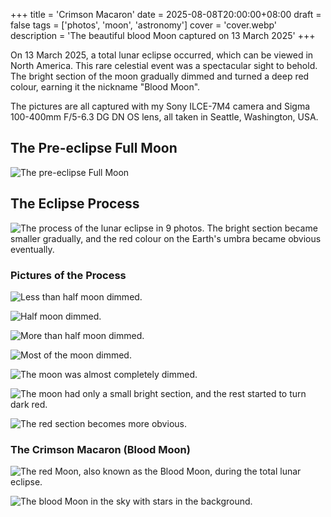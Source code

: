 +++
title = 'Crimson Macaron'
date = 2025-08-08T20:00:00+08:00
draft = false
tags = ['photos', 'moon', 'astronomy']
cover = 'cover.webp'
description = 'The beautiful blood Moon captured on 13 March 2025'
+++

On 13 March 2025, a total lunar eclipse occurred, which can be viewed in
North America. This rare celestial event was a spectacular sight to behold.
The bright section of the moon gradually dimmed and turned a deep red colour,
earning it the nickname "Blood Moon".

<!-- more -->

The pictures are all captured with my Sony ILCE-7M4 camera and Sigma 100-400mm
F/5-6.3 DG DN OS lens, all taken in Seattle, Washington, USA.

## The Pre-eclipse Full Moon

![The pre-eclipse Full Moon](ordinary-moon.webp "Full bright Moon (shot at 7:38 PM)")

## The Eclipse Process

![The process of the lunar eclipse in 9 photos. The bright section became smaller gradually, and the red colour on the Earth's umbra became obvious eventually.](full-process.webp "The process of the lunar eclipse in 9 photos")

### Pictures of the Process

![Less than half moon dimmed.](process-1.webp "The beginning of the lunar eclipse (shot at 9:31 PM)")

![Half moon dimmed.](process-2.webp "Half of the Moon was in the Earth's umbra (shot at 9:37 PM)")

![More than half moon dimmed.](process-3.webp "More than half of the Moon was in the Earth's umbra (shot at 9:44 PM)")

![Most of the moon dimmed.](process-4.webp "Most of the entire Moon was in the Earth's umbra (shot at 9:50 PM)")

![The moon was almost completely dimmed.](process-5.webp "The Moon was almost entirely in the Earth's umbra (shot at 10:06 PM)")

![The moon had only a small bright section, and the rest started to turn dark red.](process-6.webp "As the remaining bright part dimmed gradually, the crimson colour on the rest became visible (shot at 10:27 PM)")

![The red section becomes more obvious.](process-7.webp "The red colour became more obvious (shot at 10:33 PM)")

### The Crimson Macaron (Blood Moon)

![The red Moon, also known as the Blood Moon, during the total lunar eclipse.](blood-moon.webp "The Crimson Macaron (shot at 10:52 PM)")

![The blood Moon in the sky with stars in the background.](blood-moon-in-sky.webp "The Crimson Macaron in the sky (shot at 10:52 PM)")

